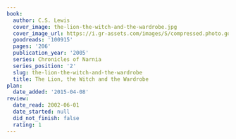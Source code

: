 ```yaml
---
book:
  author: C.S. Lewis
  cover_image: the-lion-the-witch-and-the-wardrobe.jpg
  cover_image_url: https://i.gr-assets.com/images/S/compressed.photo.goodreads.com/books/1353029077l/100915._SX98_.jpg
  goodreads: '100915'
  pages: '206'
  publication_year: '2005'
  series: Chronicles of Narnia
  series_position: '2'
  slug: the-lion-the-witch-and-the-wardrobe
  title: The Lion, the Witch and the Wardrobe
plan:
  date_added: '2015-04-08'
review:
  date_read: 2002-06-01
  date_started: null
  did_not_finish: false
  rating: 1
---
```

